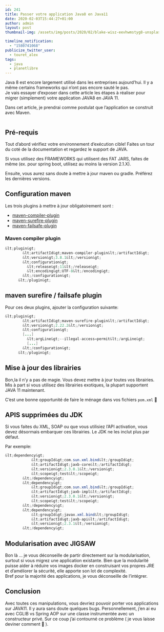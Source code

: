 ```yaml
---
id: 241
title: Passer votre application Java8 en Java11
date: 2020-02-03T15:44:27+01:00
author: admin
layout: post
thumbnail-img: /assets/img/posts/2020/02/blake-wisz-eevhwmstyg8-unsplash-1.jpg

timeline_notification:
  - "1580741068"
publicize_twitter_user:
  - touret_alex
tags:
  - java
  - planetlibre
---
```

Java 8 est encore largement utilisé dans les entreprises aujourd&rsquo;hui. Il y a même certains frameworks qui n&rsquo;ont pas encore sauté le pas.  
Je vais essayer d&rsquo;exposer dans cette article les étapes à réaliser pour migrer (simplement) votre application JAVA8 en JAVA 11.

Dans cet article, je prendrai comme postulat que l&rsquo;application se construit avec Maven.

<div class="wp-block-image">
  <figure class="aligncenter size-large"><img src="/assets/img/posts/2020/02/blake-wisz-eevhwmstyg8-unsplash-1.jpg?w=683" alt="" class="wp-image-270" /></figure>
</div>

## Pré-requis

Tout d&rsquo;abord vérifiez votre environnement d&rsquo;exécution cible! Faites un tour du coté de la documentation et regardez le support de JAVA.

Si vous utilisez des FRAMEWORKS qui utilisent des FAT JARS, faites de même (ex. pour spring boot, utilisez au moins la version 2.1.X).

Ensuite, vous aurez sans doute à mettre à jour maven ou gradle. Préférez les dernières versions.

## Configuration maven

Les trois plugins à mettre à jour obligatoirement sont :

  * [maven-compiler-plugin](https://maven.apache.org/plugins/maven-compiler-plugin/)
  * [maven-surefire-plugin](https://maven.apache.org/surefire/maven-surefire-plugin/)
  * [maven-failsafe-plugin](https://maven.apache.org/surefire/maven-failsafe-plugin/)

### Maven compiler plugin

```java
&lt;plugin&gt;
        &lt;artifactId&gt;maven-compiler-plugin&lt;/artifactId&gt;
        &lt;version&gt;3.8.1&lt;/version&gt;
        &lt;configuration&gt;
          &lt;release&gt;11&lt;/release&gt;
          &lt;encoding&gt;UTF-8&lt;/encoding&gt;
        &lt;/configuration&gt;
      &lt;/plugin&gt;
```


## maven surefire / failsafe plugin

Pour ces deux plugins, ajouter la configuration suivante:

```java
&lt;plugin&gt;
        &lt;artifactId&gt;maven-surefire-plugin&lt;/artifactId&gt;
        &lt;version&gt;2.22.2&lt;/version&gt;
        &lt;configuration&gt;
        [...]
          &lt;argLine&gt;--illegal-access=permit&lt;/argLine&gt;
          [...]
        &lt;/configuration&gt;
      &lt;/plugin&gt;
```


## Mise à jour des librairies

Bon,la il n&rsquo;y a pas de magie. Vous devez mettre à jour toutes vos librairies. Mis à part si vous utilisez des librairies exotiques, la plupart supportent JAVA 11 maintenant.

C&rsquo;est une bonne opportunité de faire le ménage dans vos fichiers `pom.xml` 🙂

## APIS supprimées du JDK

Si vous faites du XML, SOAP ou que vous utilisiez l&rsquo;API activation, vous devez désormais embarquer ces librairies. Le JDK ne les inclut plus par défaut.

Par exemple:

```java
&lt;dependency&gt;
            &lt;groupId&gt;com.sun.xml.bind&lt;/groupId&gt;
            &lt;artifactId&gt;jaxb-core&lt;/artifactId&gt;
            &lt;version&gt;2.3.0.1&lt;/version&gt;
            &lt;scope&gt;test&lt;/scope&gt;
        &lt;/dependency&gt;
        &lt;dependency&gt;
            &lt;groupId&gt;com.sun.xml.bind&lt;/groupId&gt;
            &lt;artifactId&gt;jaxb-impl&lt;/artifactId&gt;
            &lt;version&gt;2.3.0.1&lt;/version&gt;
            &lt;scope&gt;test&lt;/scope&gt;
        &lt;/dependency&gt;
        &lt;dependency&gt;
            &lt;groupId&gt;javax.xml.bind&lt;/groupId&gt;
            &lt;artifactId&gt;jaxb-api&lt;/artifactId&gt;
            &lt;version&gt;2.3.1&lt;/version&gt;
        &lt;/dependency&gt;

```


## Modularisation avec JIGSAW

Bon là &#8230; je vous déconseille de partir directement sur la modularisation, surtout si vous migrez une application existante. Bien que la modularité puisse aider à réduire vos images docker en construisant vos propres JRE et d&rsquo;améliorer la sécurité, elle apporte son lot de complexité.  
Bref pour la majorité des applications, je vous déconseille de l&rsquo;intégrer.

## Conclusion

Avec toutes ces manipulations, vous devriez pouvoir porter vos applications sur JAVA11. Il y aura sans doute quelques bugs. Personnellement, j&rsquo;en ai eu avec CGLIB vs Spring AOP sur une classe instrumentée avec un constructeur privé. Sur ce coup j&rsquo;ai contourné ce problème ( je vous laisse deviner comment 🙂 ).